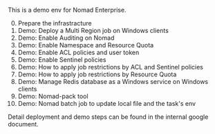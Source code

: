 This is a demo env for Nomad Enterprise.

0. Prepare the infrastracture
1. Demo: Deploy a Multi Region job on Windows clients
2. Demo: Enable Auditing on Nomad
3. Demo: Enable Namespace and Resource Quota
4. Demo: Enable ACL policies and user token
5. Demo: Enable Sentinel policies
6. Demo: How to apply job restrictions by ACL and Sentinel policies 
7. Demo: How to apply job restrictions by Resource Quota
8. Demo: Manage Redis database as a Windows service on Windows clients
9. Demo: Nomad-pack tool
10. Demo: Nomad batch job to update local file and the task's env


Detail deployment and demo steps can be found in the internal google document.
